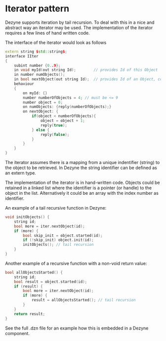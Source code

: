 # Iterator pattern

Dezyne supports iteration by tail recursion. To deal with this in a nice and abstract way an iterator may be used.
The implementation of the iterator requires a few lines of hand written code.

The interface of the iterator would look as follows

```cpp
extern string $std::string$;
interface IIter
{
	subint number {0..9};
	in void myId(out string Id);		// provides Id of this Object
	in number numObjects();
	in bool nextObject(out string Id);	// provides Id of an Object, could also be pointer
	behaviour
	{
		on myId: {}
		number numberOfObjects = 4; // must be <= 9
		number object = 0;
		on numObjects: {reply(numberOfObjects);}
		on nextObject: {
			if(object < numberOfObjects){
				object = object + 1;
				reply(true);
			} else {
				reply(false);
			}
		}
	}
}
```

The iterator assumes there is a mapping from a unique indentifier (string) to the object to be retrieved.
In Dezyne the string identifier can be defined as an extern type.

The implementation of the iterator is in hand-written code. 
Objects could be retained in a linked list where the identifier is a pointer (or handle) to the object in the list.
Alternatively it could be an array with the index number as identifier.

An example of a tail recursive function in Dezyne:
```cpp
void initObjects() {
	string id;
	bool more = iter.nextObject(id);
	if (more) {
		bool skip_init = object.started(id);
		if (!skip_init) object.init(id);
   		initObjects(); // tail recursion      	
	}
}
```

Another example of a recursive function with a non-void return value:

```cpp
bool allObjectsStarted() {
	string id;
	bool result = object.started(id);
	if (result) {
		bool more = iter.nextObject(id);
    	if (more) {
    		result = allObjectsStarted(); // tail recursion      	
    	}
	}
	return result;
}
```

See the full .dzn file for an example how this is embedded in a Dezyne component.
